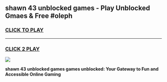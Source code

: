 
## shawn 43 unblocked games - Play Unblocked Gmaes & Free #oleph
<h3>
<a href="https://news.freeplayer.one?title=shawn_43_unblocked_games&ref=03M">CLICK TO PLAY</a></h3>
<hr>

<h3>
<a href="https://news.freeplayer.one?title=shawn_43_unblocked_games&ref=03M">CLICK 2 PLAY</a>
  
</h3>

<a href="https://news.freeplayer.one?title=shawn_43_unblocked_games&ref=03M"><img src="https://clearcache.store/games.png"></a>


**shawn 43 unblocked games games unblocked: Your Gateway to Fun and Accessible Online Gaming**
